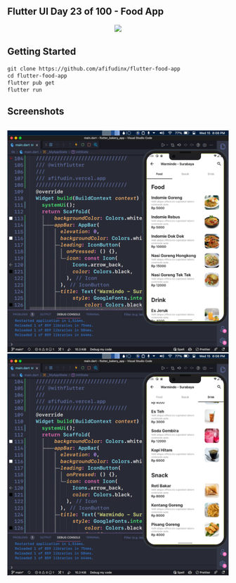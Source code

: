 ## Flutter UI Day 23 of 100 - Food App

<p align="center">
  <img src="https://avatars.githubusercontent.com/u/94339143?v=4" width=100/>
</p>

## Getting Started

```
git clone https://github.com/afifudinx/flutter-food-app
cd flutter-food-app
flutter pub get
flutter run
```

## Screenshots

<p style="float: left;">
  <img src="
screenshots/1.png"/>
  <img src="
screenshots/2.png"/>
</p>
